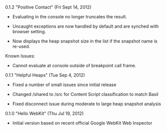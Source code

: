 0.1.2 "Positive Contact" (Fri Sept 14, 2012)

+ Evaluating in the console no longer truncates the result.

+ Uncaught exceptions are now handled by default and are synched with browser setting.

+ Now displays the heap snapshot size in the list if the snapshot name is re-used.

Known Issues:
- Cannot evaluate at console outside of breakpoint call frame.


0.1.1 "Helpful Heaps" (Tue Sep 4, 2012)

* Fixed a number of small issues since initial release

* Changed /shared to /src for Content Script classification to match Basil

* Fixed disconnect issue during moderate to large heap snapshot analysis


0.1.0 "Hello WebKit"  (Thu Jul 19, 2012)

* Initial version based on recent official Google WebKit Web Inspector
